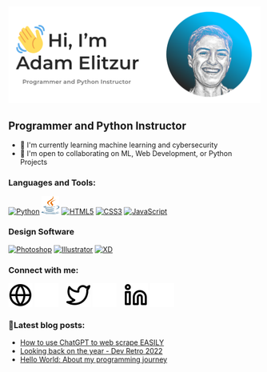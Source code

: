 <!-- # Hi 👋 I'm Adam Elitzur -->

<picture>
  <source media="(prefers-color-scheme: dark)" srcset="img/portfolio-website-header-dark.png">
  <source media="(prefers-color-scheme: light)" srcset="img/portfolio-website-header-light.png">
  <img alt="banner for Adam Elitzur - programmer and Python instructor" src="img/portfolio-website-header-light.png">
</picture>

## Programmer and Python Instructor

- 🌱 I'm currently learning machine learning and cybersecurity
- 🤝 I'm open to collaborating on ML, Web Development, or Python Projects

<p align="left">
  
### Languages and Tools:
<a href="https://www.python.org/" target="_blank" rel="noreferrer"><img src="https://raw.githubusercontent.com/danielcranney/readme-generator/main/public/icons/skills/python-colored.svg" width="36" height="36" alt="Python" /></a>
<a href="https://www.java.com/en/" target="_blank" rel="noreferrer"><img src="img/java.svg" width="36" height="36" alt="Java" /></a>
<a href="https://developer.mozilla.org/en-US/docs/Glossary/HTML5" target="_blank" rel="noreferrer"><img src="https://raw.githubusercontent.com/danielcranney/readme-generator/main/public/icons/skills/html5-colored.svg" width="36" height="36" alt="HTML5" /></a>
<a href="https://www.w3.org/TR/CSS/#css" target="_blank" rel="noreferrer"><img src="https://raw.githubusercontent.com/danielcranney/readme-generator/main/public/icons/skills/css3-colored.svg" width="36" height="36" alt="CSS3" /></a>
<a href="https://developer.mozilla.org/en-US/docs/Web/JavaScript" target="_blank" rel="noreferrer"><img src="https://raw.githubusercontent.com/danielcranney/readme-generator/main/public/icons/skills/javascript-colored.svg" width="36" height="36" alt="JavaScript" /></a>

  
### Design Software
<a href="https://www.adobe.com/products/photoshop.html" target="_blank" rel="noreferrer"><img src="https://raw.githubusercontent.com/danielcranney/readme-generator/main/public/icons/skills/photoshop-colored.svg" width="36" height="36" alt="Photoshop" /></a>
<a href="https://www.adobe.com/products/illustrator.html" target="_blank" rel="noreferrer"><img src="https://raw.githubusercontent.com/danielcranney/readme-generator/main/public/icons/skills/illustrator-colored.svg" width="36" height="36" alt="Illustrator" /></a>
<a href="https://www.adobe.com/products/xd/fonts/xd.html" target="_blank" rel="noreferrer"><img src="https://raw.githubusercontent.com/danielcranney/readme-generator/main/public/icons/skills/xd-colored.svg" width="36" height="36" alt="XD" /></a>
</p>


### Connect with me:

[![website](./img/globe-light.svg)](https://adamelitzur.com#gh-light-mode-only)
[![website](./img/globe-dark.svg)](https://adamelitzur.com#gh-dark-mode-only)
&nbsp;&nbsp;
[![website](./img/twitter-light.svg)](https://www.twitter.com/adamcandoit#gh-light-mode-only)
[![website](./img/twitter-dark.svg)](https://www.twitter.com/adamcandoit#gh-dark-mode-only)
&nbsp;&nbsp;
[![website](./img/linkedin-light.svg)](https://www.linkedin.com/in/adam-elitzur#gh-light-mode-only)
[![website](./img/linkedin-dark.svg)](https://www.linkedin.com/in/adam-elitzur#gh-dark-mode-only)
&nbsp;&nbsp;


### 📕Latest blog posts:
<!-- BLOG-POST-LIST:START -->
- [How to use ChatGPT to web scrape EASILY](https://blog.adamelitzur.com/how-to-use-chatgpt-to-web-scrape-easily)
- [Looking back on the year - Dev Retro 2022](https://blog.adamelitzur.com/looking-back-on-the-year-dev-retro-2022)
- [Hello World: About my programming journey](https://blog.adamelitzur.com/hello-world-about-my-programming-journey)
<!-- BLOG-POST-LIST:END -->
